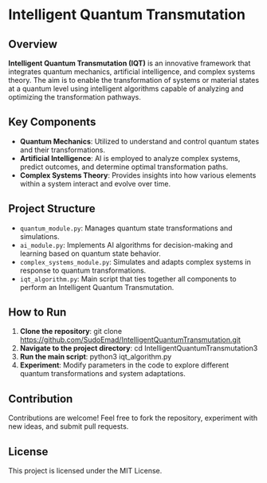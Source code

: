 # Intelligent Quantum Transmutation

## Overview

**Intelligent Quantum Transmutation (IQT)** is an innovative framework that integrates quantum mechanics, artificial intelligence, and complex systems theory. The aim is to enable the transformation of systems or material states at a quantum level using intelligent algorithms capable of analyzing and optimizing the transformation pathways.

## Key Components

- **Quantum Mechanics**: Utilized to understand and control quantum states and their transformations.
- **Artificial Intelligence**: AI is employed to analyze complex systems, predict outcomes, and determine optimal transformation paths.
- **Complex Systems Theory**: Provides insights into how various elements within a system interact and evolve over time.

## Project Structure

- `quantum_module.py`: 
Manages quantum state transformations and simulations.
- `ai_module.py`: 
Implements AI algorithms for decision-making and learning based on quantum state behavior.
- `complex_systems_module.py`: 
Simulates and adapts complex systems in response to quantum transformations.
- `iqt_algorithm.py`: 
Main script that ties together all components to perform an Intelligent Quantum Transmutation.

## How to Run

1. **Clone the repository**:
git clone https://github.com/SudoEmad/IntelligentQuantumTransmutation.git 
2. **Navigate to the project directory**:
cd IntelligentQuantumTransmutation3
3. **Run the main script**:
python3 iqt_algorithm.py
4. **Experiment**: Modify parameters in the code to explore different quantum transformations and system adaptations.

## Contribution

Contributions are welcome! Feel free to fork the repository, experiment with new ideas, and submit pull requests.

## License

This project is licensed under the MIT License.
